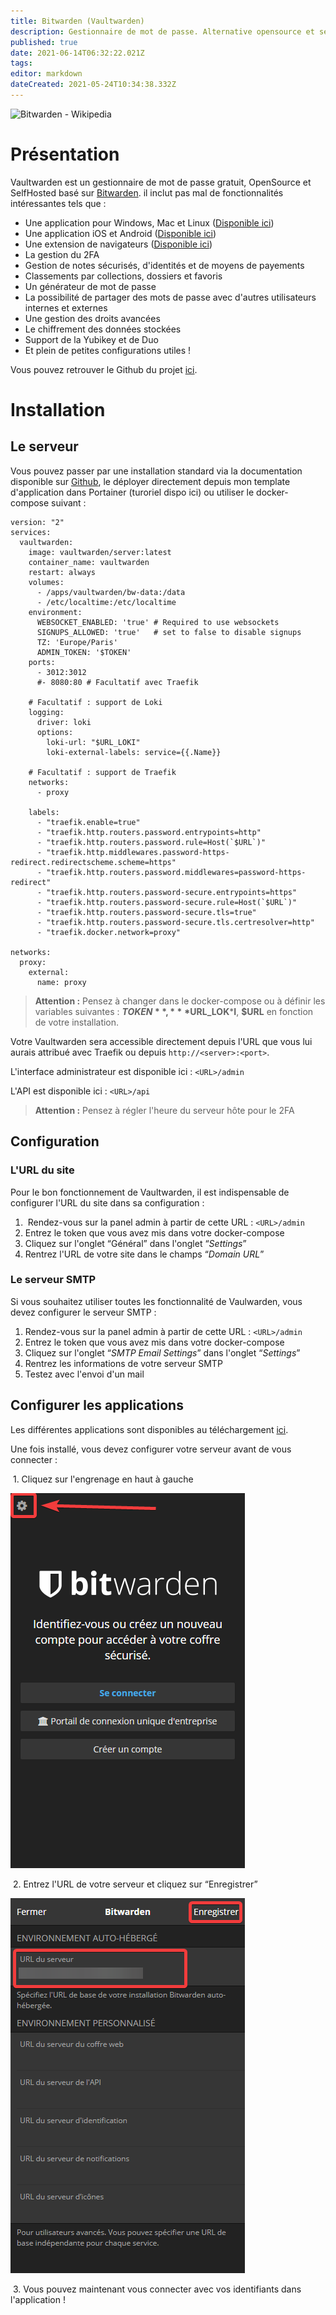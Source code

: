 ```yaml
---
title: Bitwarden (Vaultwarden)
description: Gestionnaire de mot de passe. Alternative opensource et self hosted de Dashlane.
published: true
date: 2021-06-14T06:32:22.021Z
tags: 
editor: markdown
dateCreated: 2021-05-24T10:34:38.332Z
---
```


![Bitwarden - Wikipedia](https://upload.wikimedia.org/wikipedia/commons/thumb/c/cc/Bitwarden_logo.svg/1200px-Bitwarden_logo.svg.png)

# Présentation

Vaultwarden est un gestionnaire de mot de passe gratuit, OpenSource et SelfHosted basé sur [Bitwarden](https://bitwarden.com). il inclut pas mal de fonctionnalités intéressantes tels que :

-   Une application pour Windows, Mac et Linux ([Disponible ici](https://bitwarden.com/download/))
-   Une application iOS et Android ([Disponible ici](https://bitwarden.com/download/))
-   Une extension de navigateurs ([Disponible ici](https://bitwarden.com/download/))
-   La gestion du 2FA
-   Gestion de notes sécurisés, d'identités et de moyens de payements
-   Classements par collections, dossiers et favoris
-   Un générateur de mot de passe
-   La possibilité de partager des mots de passe avec d'autres utilisateurs internes et externes
-   Une gestion des droits avancées
-   Le chiffrement des données stockées
-   Support de la Yubikey et de Duo
-   Et plein de petites configurations utiles !

Vous pouvez retrouver le Github du projet [ici](https://github.com/dani-garcia/vaultwarden).

# Installation

## Le serveur

Vous pouvez passer par une installation standard via la documentation disponible sur [Github](https://github.com/dani-garcia/vaultwarden), le déployer directement depuis mon template d'application dans Portainer (turoriel dispo ici) ou utiliser le docker-compose suivant :

```plaintext
version: "2"
services:
  vaultwarden:
    image: vaultwarden/server:latest
    container_name: vaultwarden
    restart: always
    volumes:
      - /apps/vaultwarden/bw-data:/data
      - /etc/localtime:/etc/localtime
    environment:
      WEBSOCKET_ENABLED: 'true' # Required to use websockets
      SIGNUPS_ALLOWED: 'true'   # set to false to disable signups
      TZ: 'Europe/Paris'
      ADMIN_TOKEN: '$TOKEN'
    ports:
      - 3012:3012
      #- 8080:80 # Facultatif avec Traefik
    
    # Facultatif : support de Loki
    logging:
      driver: loki
      options:
        loki-url: "$URL_LOKI"
        loki-external-labels: service={{.Name}}
    
    # Facultatif : support de Traefik        
    networks:
      - proxy
    
    labels:
      - "traefik.enable=true"
      - "traefik.http.routers.password.entrypoints=http"
      - "traefik.http.routers.password.rule=Host(`$URL`)"
      - "traefik.http.middlewares.password-https-redirect.redirectscheme.scheme=https"
      - "traefik.http.routers.password.middlewares=password-https-redirect"
      - "traefik.http.routers.password-secure.entrypoints=https"
      - "traefik.http.routers.password-secure.rule=Host(`$URL`)"
      - "traefik.http.routers.password-secure.tls=true"
      - "traefik.http.routers.password-secure.tls.certresolver=http"
      - "traefik.docker.network=proxy"
      
networks:
  proxy:
    external:
      name: proxy
```

> **Attention :** Pensez à changer dans le docker-compose ou à définir les variables suivantes : **$TOKEN**, ***$URL\_LOK*****I**, **$URL** en fonction de votre installation.

Votre Vaultwarden sera accessible directement depuis l'URL que vous lui aurais attribué avec Traefik ou depuis `http://<server>:<port>`.

L'interface administrateur est disponible ici : `<URL>/admin`

L'API est disponible ici : `<URL>/api`

> **Attention :** Pensez à régler l'heure du serveur hôte pour le 2FA 

## Configuration

### L'URL du site

Pour le bon fonctionnement de Vaultwarden, il est indispensable de configurer l'URL du site dans sa configuration :

1.   Rendez-vous sur la panel admin à partir de cette URL : `<URL>/admin` 
2.  Entrez le token que vous avez mis dans votre docker-compose
3.  Cliquez sur l'onglet “Général” dans l'onglet “*Settings*”
4.  Rentrez l'URL de votre site dans le champs “*Domain URL*”

### Le serveur SMTP

Si vous souhaitez utiliser toutes les fonctionnalité de Vaulwarden, vous devez configurer le serveur SMTP :

1.  Rendez-vous sur la panel admin à partir de cette URL : `<URL>/admin` 
2.  Entrez le token que vous avez mis dans votre docker-compose
3.  Cliquez sur l'onglet “*SMTP Email Settings*” dans l'onglet “*Settings*”
4.  Rentrez les informations de votre serveur SMTP
5.  Testez avec l'envoi d'un mail

## Configurer les applications

Les différentes applications sont disponibles au téléchargement [ici](https://bitwarden.com/download/).

Une fois installé, vous devez configurer votre serveur avant de vous connecter :

 1. Cliquez sur l'engrenage en haut à gauche

![](/image_2021-05-01_153210.png)

 2. Entrez l'URL de votre serveur et cliquez sur “Enregistrer”

![](/image_2021-05-01_153407.png)

 3. Vous pouvez maintenant vous connecter avec vos identifiants dans l'application !